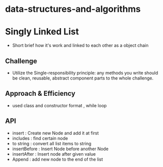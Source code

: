 # data-structures-and-algorithms

# Singly Linked List
- Short brief how it's work and linked to each other as a object chain 

## Challenge
- Utilize the Single-responsibility principle: any methods you write should be clean, reusable, abstract component parts to the whole challenge.

## Approach & Efficiency
- used class and constructor format , while loop 

## API
- insert : Create new Node and add it at first
- includes : find certain node 
- to string : convert all list items to string 
- insertBefore : Insert Node before another Node
- insertAfter : Insert node after given value 
- Append : add new node to the end of the list
